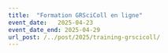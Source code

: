 ```yaml
---
title:  "Formation GRSciColl en ligne"
event_date:   2025-04-23
event_date_end: 2025-04-29
url_post: /../post/2025/training-grscicoll/
---
```


